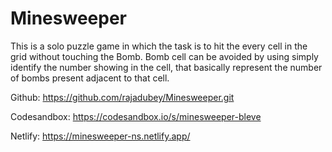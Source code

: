 # Minesweeper
This is a solo puzzle game in which the task is to hit the every cell in the grid without touching the Bomb.
Bomb cell can be avoided by using simply identify the number showing in the cell, that basically represent the number of bombs present adjacent to that cell.


Github: https://github.com/rajadubey/Minesweeper.git

Codesandbox: https://codesandbox.io/s/minesweeper-bleve

Netlify: https://minesweeper-ns.netlify.app/
